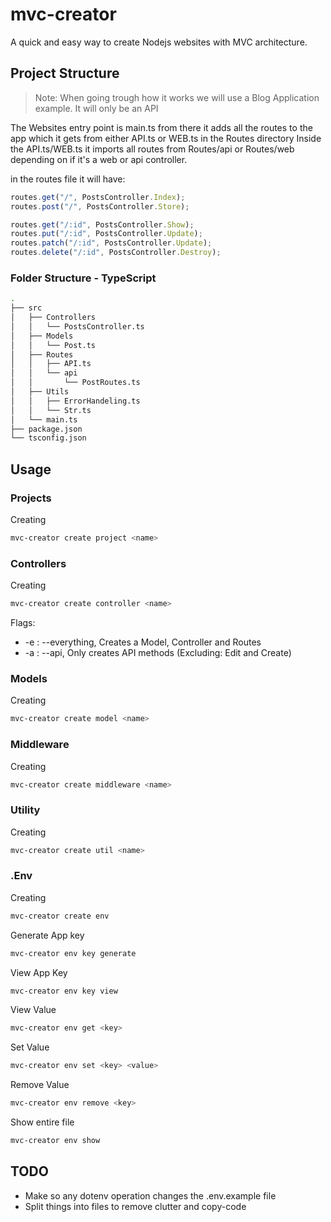 # mvc-creator

A quick and easy way to create Nodejs websites with MVC architecture.

## Project Structure

> Note: When going trough how it works we will use a Blog Application example.
> It will only be an API

The Websites entry point is main.ts
from there it adds all the routes to the app
which it gets from either API.ts or WEB.ts in the Routes directory
Inside the API.ts/WEB.ts it imports all routes from Routes/api or Routes/web
depending on if it's a web or api controller.

in the routes file it will have:

```javascript
routes.get("/", PostsController.Index);
routes.post("/", PostsController.Store);

routes.get("/:id", PostsController.Show);
routes.put("/:id", PostsController.Update);
routes.patch("/:id", PostsController.Update);
routes.delete("/:id", PostsController.Destroy);
```

### Folder Structure - TypeScript

```bash
.
├── src
│   ├── Controllers
│   │   └── PostsController.ts
│   ├── Models
│   │   └── Post.ts
│   ├── Routes
│   │   ├── API.ts
│   │   └── api
│   │       └── PostRoutes.ts
│   ├── Utils
│   │   ├── ErrorHandeling.ts
│   │   └── Str.ts
│   └── main.ts
├── package.json
└── tsconfig.json
```

## Usage

### Projects

Creating

```bash
mvc-creator create project <name>
```

### Controllers

Creating

```bash
mvc-creator create controller <name>
```

Flags:

* -e : --everything, Creates a Model, Controller and Routes
* -a : --api, Only creates API methods (Excluding: Edit and Create)

### Models

Creating

```bash
mvc-creator create model <name>
```

### Middleware

Creating

```bash
mvc-creator create middleware <name>
```

### Utility

Creating

```bash
mvc-creator create util <name>
```

### .Env

Creating

```bash
mvc-creator create env
```

Generate App key

```bash
mvc-creator env key generate
```

View App Key

```bash
mvc-creator env key view
```

View Value

```bash
mvc-creator env get <key>
```

Set Value

```bash
mvc-creator env set <key> <value>
```

Remove Value

```bash
mvc-creator env remove <key>
```

Show entire file

```bash
mvc-creator env show
```

## TODO

* Make so any dotenv operation changes the .env.example file
* Split things into files to remove clutter and copy-code

